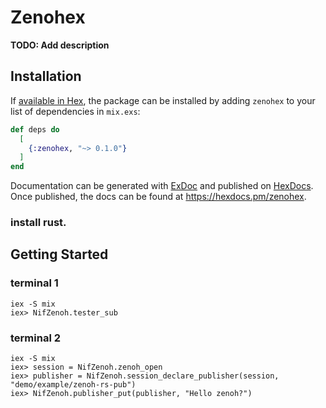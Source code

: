 # Zenohex

**TODO: Add description**

## Installation

If [available in Hex](https://hex.pm/docs/publish), the package can be installed
by adding `zenohex` to your list of dependencies in `mix.exs`:

```elixir
def deps do
  [
    {:zenohex, "~> 0.1.0"}
  ]
end
```

Documentation can be generated with [ExDoc](https://github.com/elixir-lang/ex_doc)
and published on [HexDocs](https://hexdocs.pm). Once published, the docs can
be found at <https://hexdocs.pm/zenohex>.

### install rust.

## Getting Started

### terminal 1
```
iex -S mix
iex> NifZenoh.tester_sub
```

### terminal 2
```
iex -S mix
iex> session = NifZenoh.zenoh_open
iex> publisher = NifZenoh.session_declare_publisher(session, "demo/example/zenoh-rs-pub")
iex> NifZenoh.publisher_put(publisher, "Hello zenoh?")
```